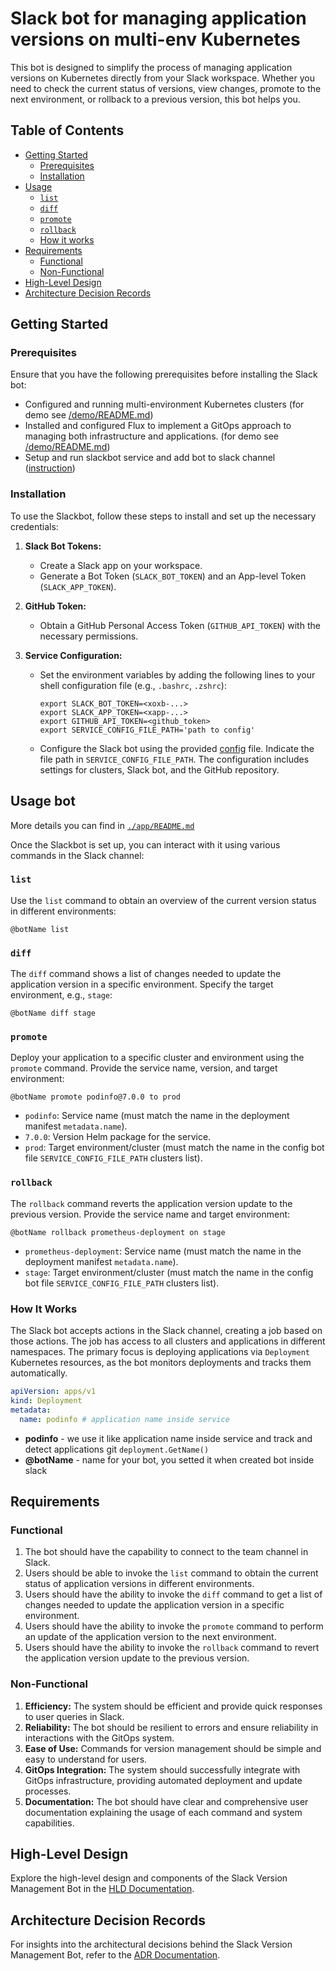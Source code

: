 # Slack bot for managing application versions on multi-env Kubernetes

This bot is designed to simplify the process of managing application versions on Kubernetes directly from your Slack workspace. Whether you need to check the current status of versions, view changes, promote to the next environment, or rollback to a previous version, this bot helps you.

## Table of Contents

- [Getting Started](#getting-started)
  - [Prerequisites](#prerequisites)
  - [Installation](#installation)
- [Usage](#usage)
  - [`list`](#list)
  - [`diff`](#diff)
  - [`promote`](#promote)
  - [`rollback`](#rollback)
  - [How it works](#how-it-works)
- [Requirements](#requirements)
  - [Functional](#functional)
  - [Non-Functional](#non-functional)
- [High-Level Design](#high-level-design)
- [Architecture Decision Records](#architecture-decision-records)

## Getting Started

### Prerequisites

Ensure that you have the following prerequisites before installing the Slack bot:

- Configured and running multi-environment Kubernetes clusters (for demo see [/demo/README.md](./demo/README.md))
- Installed and configured Flux to implement a GitOps approach to managing both infrastructure and applications. (for demo see [/demo/README.md](./demo/README.md))
- Setup and run slackbot service and add bot to slack channel ([instruction](/app/README.md))

### Installation

To use the Slackbot, follow these steps to install and set up the necessary credentials:

1. **Slack Bot Tokens:**
   - Create a Slack app on your workspace.
   - Generate a Bot Token (`SLACK_BOT_TOKEN`) and an App-level Token (`SLACK_APP_TOKEN`).
   
2. **GitHub Token:**
   - Obtain a GitHub Personal Access Token (`GITHUB_API_TOKEN`) with the necessary permissions.
   
3. **Service Configuration:**
   - Set the environment variables by adding the following lines to your shell configuration file (e.g., `.bashrc`, `.zshrc`):

     ```dotenv
     export SLACK_BOT_TOKEN=<xoxb-...>
     export SLACK_APP_TOKEN=<xapp-...>
     export GITHUB_API_TOKEN=<github_token>
     export SERVICE_CONFIG_FILE_PATH='path to config'
     ```
   
   - Configure the Slack bot using the provided [config](config.example.yaml) file. Indicate the file path in `SERVICE_CONFIG_FILE_PATH`. The configuration includes settings for clusters, Slack bot, and the GitHub repository.

## Usage bot

More details you can find in [`./app/README.md`](./app/README.md)

Once the Slackbot is set up, you can interact with it using various commands in the Slack channel:

### `list`

Use the `list` command to obtain an overview of the current version status in different environments:

```
@botName list
```

### `diff`

The `diff` command shows a list of changes needed to update the application version in a specific environment. Specify the target environment, e.g., `stage`:

```
@botName diff stage
```

### `promote`

Deploy your application to a specific cluster and environment using the `promote` command. Provide the service name, version, and target environment:

```
@botName promote podinfo@7.0.0 to prod
```

- `podinfo`: Service name (must match the name in the deployment manifest `metadata.name`).
- `7.0.0`: Version Helm package for the service.
- `prod`: Target environment/cluster (must match the name in the config bot file `SERVICE_CONFIG_FILE_PATH` clusters list).

### `rollback`

The `rollback` command reverts the application version update to the previous version. Provide the service name and target environment:

```
@botName rollback prometheus-deployment on stage
```

- `prometheus-deployment`: Service name (must match the name in the deployment manifest `metadata.name`).
- `stage`: Target environment/cluster (must match the name in the config bot file `SERVICE_CONFIG_FILE_PATH` clusters list).

### How It Works

The Slack bot accepts actions in the Slack channel, creating a job based on those actions. The job has access to all clusters and applications in different namespaces. The primary focus is deploying applications via `Deployment` Kubernetes resources, as the bot monitors deployments and tracks them automatically.

```yaml
apiVersion: apps/v1
kind: Deployment
metadata:
  name: podinfo # application name inside service
```

- **podinfo** - we use it like application name inside service and track and detect applications git `deployment.GetName()`
- **@botName** - name for your bot, you setted it when created bot inside slack 

## Requirements

### Functional

1. The bot should have the capability to connect to the team channel in Slack.
2. Users should be able to invoke the `list` command to obtain the current status of application versions in different environments.
3. Users should have the ability to invoke the `diff` command to get a list of changes needed to update the application version in a specific environment.
4. Users should have the ability to invoke the `promote` command to perform an update of the application version to the next environment.
5. Users should have the ability to invoke the `rollback` command to revert the application version update to the previous version.

### Non-Functional

1. **Efficiency:** The system should be efficient and provide quick responses to user queries in Slack.
2. **Reliability:** The bot should be resilient to errors and ensure reliability in interactions with the GitOps system.
3. **Ease of Use:** Commands for version management should be simple and easy to understand for users.
4. **GitOps Integration:** The system should successfully integrate with GitOps infrastructure, providing automated deployment and update processes.
5. **Documentation:** The bot should have clear and comprehensive user documentation explaining the usage of each command and system capabilities.

## High-Level Design

Explore the high-level design and components of the Slack Version Management Bot in the [HLD Documentation](./HLD.md).

## Architecture Decision Records

For insights into the architectural decisions behind the Slack Version Management Bot, refer to the [ADR Documentation](./ADR.md).
